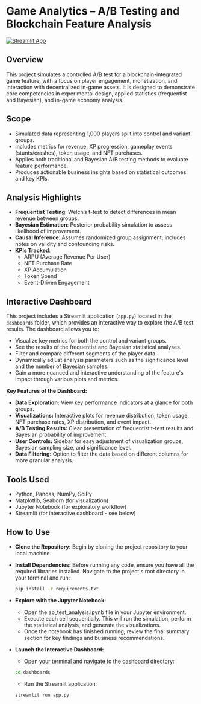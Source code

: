 # Game Analytics – A/B Testing and Blockchain Feature Analysis
[![Streamlit App](https://static.streamlit.io/badges/streamlit_badge_black_white.svg)](https://abtestgame.streamlit.app/)

## Overview

This project simulates a controlled A/B test for a blockchain-integrated game feature, with a focus on player engagement, monetization, and interaction with decentralized in-game assets. It is designed to demonstrate core competencies in experimental design, applied statistics (frequentist and Bayesian), and in-game economy analysis.

## Scope

- Simulated data representing 1,000 players split into control and variant groups.
- Includes metrics for revenue, XP progression, gameplay events (stunts/crashes), token usage, and NFT purchases.
- Applies both traditional and Bayesian A/B testing methods to evaluate feature performance.
- Produces actionable business insights based on statistical outcomes and key KPIs.

## Analysis Highlights

- **Frequentist Testing**: Welch’s t-test to detect differences in mean revenue between groups.
- **Bayesian Estimation**: Posterior probability simulation to assess likelihood of improvement.
- **Causal Inference**: Assumes randomized group assignment; includes notes on validity and confounding risks.
- **KPIs Tracked**:
  - ARPU (Average Revenue Per User)
  - NFT Purchase Rate
  - XP Accumulation
  - Token Spend
  - Event-Driven Engagement

## Interactive Dashboard

This project includes a Streamlit application (`app.py`) located in the `dashboards` folder, which provides an interactive way to explore the A/B test results. The dashboard allows you to:

- Visualize key metrics for both the control and variant groups.
- See the results of the frequentist and Bayesian statistical analyses.
- Filter and compare different segments of the player data.
- Dynamically adjust analysis parameters such as the significance level and the number of Bayesian samples.
- Gain a more nuanced and interactive understanding of the feature's impact through various plots and metrics.

**Key Features of the Dashboard:**

- **Data Exploration:** View key performance indicators at a glance for both groups.
- **Visualizations:** Interactive plots for revenue distribution, token usage, NFT purchase rates, XP distribution, and event impact.
- **A/B Testing Results:** Clear presentation of frequentist t-test results and Bayesian probability of improvement.
- **User Controls:** Sidebar for easy adjustment of visualization groups, Bayesian sampling size, and significance level.
- **Data Filtering:** Option to filter the data based on different columns for more granular analysis.

## Tools Used

- Python, Pandas, NumPy, SciPy
- Matplotlib, Seaborn (for visualization)
- Jupyter Notebook (for exploratory workflow)
- Streamlit (for interactive dashboard - see below)

## How to Use

- **Clone the Repository:**
   Begin by cloning the project repository to your local machine.

- **Install Dependencies:**
   Before running any code, ensure you have all the required libraries installed. Navigate to the project's root directory in your terminal and run:
   ```bash
   pip install -r requirements.txt

- **Explore with the Jupyter Notebook:**
    * Open the ab_test_analysis.ipynb file in your Jupyter environment.
    * Execute each cell sequentially. This will run the simulation, perform the statistical analysis, and generate the visualizations.
    * Once the notebook has finished running, review the final summary section for key findings and business recommendations.


- **Launch the Interactive Dashboard:**
    * Open your terminal and navigate to the dashboard directory:
   ```bash
   cd dashboards
   ```
    * Run the Streamlit application:
   ```bash
   streamlit run app.py
   ```
